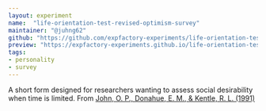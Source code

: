 ```yaml
---
layout: experiment
name:  "life-orientation-test-revised-optimism-survey"
maintainer: "@juhng62"
github: "https://github.com/expfactory-experiments/life-orientation-test-revised-optimism-survey"
preview: "https://expfactory-experiments.github.io/life-orientation-test-revised-optimism-survey"
tags:
- personality
- survey
---
```


A short form designed for researchers wanting to assess social desirability when time is limited. From [John, O. P., Donahue, E. M., & Kentle, R. L. (1991)](https://doi.org/10.1037/t07550-000)
